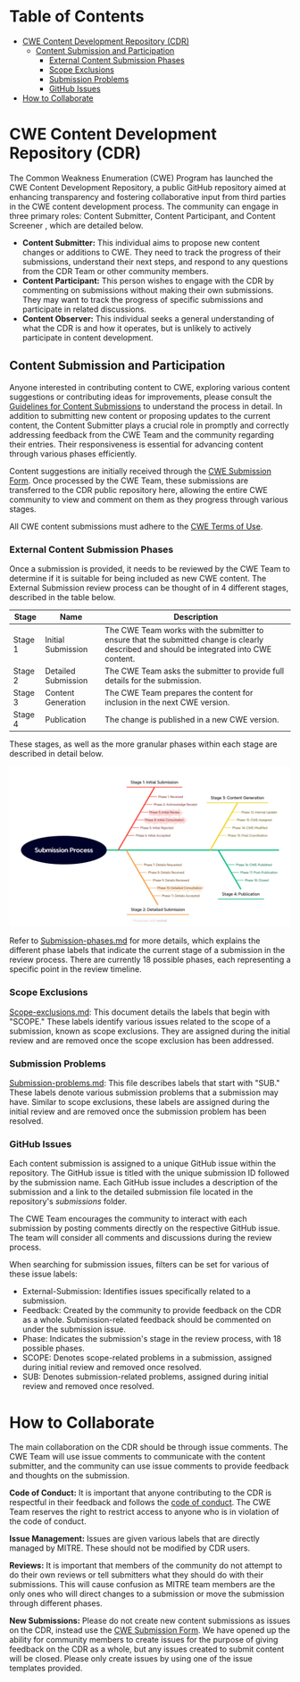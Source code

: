 # Table of Contents
- [CWE Content Development Repository (CDR)](#cwe-content-development-repository)
  - [Content Submission and Participation](#content-submission-and-participation)
    - [External Content Submission Phases](#external-content-submission-phases)
    - [Scope Exclusions](#scope-exclusions)
    - [Submission Problems](#submission-problems)
    - [GitHub Issues](#github-issues)
- [How to Collaborate](#how-to-collaborate)

# CWE Content Development Repository (CDR)

The Common Weakness Enumeration (CWE) Program has launched the CWE Content Development Repository, a public GitHub repository aimed at enhancing transparency and fostering collaborative input from third parties in the CWE content development process. The community can engage in three primary roles: Content Submitter, Content Participant, and Content Screener  , which are detailed below.

+ **Content Submitter:** This individual aims to propose new content changes or additions to CWE. They need to track the progress of their submissions, understand their next steps, and respond to any questions from the CDR Team or other community members.
+ **Content Participant:** This person wishes to engage with the CDR by commenting on submissions without making their own submissions. They may want to track the progress of specific submissions and participate in related discussions.
+ **Content Observer:** This individual seeks a general understanding of what the CDR is and how it operates, but is unlikely to actively participate in content development.

## Content Submission and Participation

Anyone  interested in contributing content to CWE, exploring various content suggestions or contributing ideas for improvements, please consult the [Guidelines for Content Submissions](https://github.com/CWE-CAPEC/CWE-Content-Development-Repository/blob/main/documentation/submission-guidelines.md) to understand the process in detail. In addition to submitting new content or proposing updates to the current content, the Content Submitter plays a crucial role in promptly and correctly addressing feedback from the CWE Team and the community regarding their entries. Their responsiveness is essential for advancing content through various phases efficiently.

Content suggestions are initially received through the [CWE Submission Form](https://cwesubmission.mitre.org/). Once processed by the CWE Team, these submissions are transferred to the CDR public repository here, allowing the entire CWE community to view and comment on them as they progress through various stages.

All CWE content submissions must adhere to the [CWE Terms of Use](https://cwe.mitre.org/about/termsofuse.html).

### External Content Submission Phases 

Once a submission is provided, it needs to be reviewed by the CWE Team to determine if it is suitable for being included as new CWE content. The External Submission review process can be thought of in 4 different stages, described in the table below.

| Stage   | Name                | Description|
|---------|---------------------|------------|
| Stage 1 | Initial Submission  | The CWE Team works with the submitter to ensure that the submitted change is clearly described and should be integrated into CWE content. |
| Stage 2 | Detailed Submission | The CWE Team asks the submitter to provide full details for the submission. |
| Stage 3 | Content Generation  | The CWE Team prepares the content for inclusion in the next CWE version. |
| Stage 4 | Publication         | The change is published in a new CWE version. |

These stages, as well as the more granular phases within each stage are described in detail below.

![Submission Phases Diagram](https://github.com/CWE-CAPEC/CWE-Content-Development-Repository/blob/main/documentation/resources/submission-phases.png)

Refer to [Submission-phases.md](https://github.com/CWE-CAPEC/CWE-Content-Development-Repository/blob/main/documentation/submission-phases.md) for more details, which explains the different phase labels that indicate the current stage of a submission in the review process. There are currently 18 possible phases, each representing a specific point in the review timeline.

### Scope Exclusions

[Scope-exclusions.md](https://github.com/CWE-CAPEC/CWE-Content-Development-Repository/blob/main/documentation/scope-exclusions.md): This document details the labels that begin with "SCOPE." These labels identify various issues related to the scope of a submission, known as scope exclusions. They are assigned during the initial review and are removed once the scope exclusion has been addressed.

### Submission Problems

[Submission-problems.md](https://github.com/CWE-CAPEC/CWE-Content-Development-Repository/blob/main/documentation/submission-problems.md): This file describes labels that start with "SUB." These labels denote various submission problems that a submission may have. Similar to scope exclusions, these labels are assigned during the initial review and are removed once the submission problem has been resolved.

### GitHub Issues

Each content submission is assigned to a unique GitHub issue within the repository. The GitHub issue is titled with the unique submission ID followed by the submission name. Each GitHub issue includes a description of the submission and a link to the detailed submission file located in the repository's *submissions* folder.

The CWE Team encourages the community to interact with each submission by posting comments directly on the respective GitHub issue. The team will consider all comments and discussions during the review process.

When searching for submission issues, filters can be set for various of these issue labels:

+ External-Submission: Identifies issues specifically related to a submission.
+ Feedback: Created by the community to provide feedback on the CDR as a whole. Submission-related feedback should be commented on under the submission issue.
+ Phase: Indicates the submission's stage in the review process, with 18 possible phases.
+ SCOPE: Denotes scope-related problems in a submission, assigned during initial review and removed once resolved.
+ SUB: Denotes submission-related problems, assigned during initial review and removed once resolved.

# How to Collaborate

The main collaboration on the CDR should be through issue comments. The CWE Team will use issue comments to communicate with the content submitter, and the community can use issue comments to provide feedback and thoughts on the submission.

**Code of Conduct:** It is important that anyone contributing to the CDR is respectful in their feedback and follows the [code of conduct](https://github.com/CWE-CAPEC/CWE-Content-Development-Repository/blob/main/CODE_OF_CONDUCT.md). The CWE Team reserves the right to restrict access to anyone who is in violation of the code of conduct.

**Issue Management:** Issues are given various labels that are directly managed by MITRE. These should not be modified by CDR users.

**Reviews:** It is important that members of the community do not attempt to do their own reviews or tell submitters what they should do with their submissions. This will cause confusion as MITRE team members are the only ones who will direct changes to a submission or move the submission through different phases.

**New Submissions:** Please do not create new content submissions as issues on the CDR, instead use the [CWE Submission Form](https://cwesubmission.mitre.org/). We have opened up the ability for community members to create issues for the purpose of giving feedback on the CDR as a whole, but any issues created to submit content will be closed. Please only create issues by using one of the issue templates provided.
